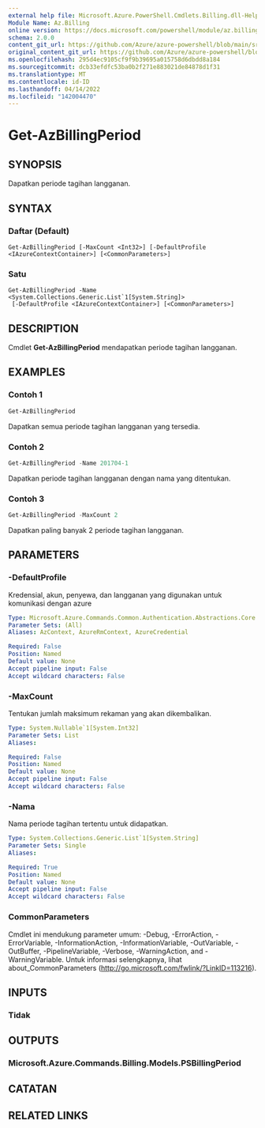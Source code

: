 ```yaml
---
external help file: Microsoft.Azure.PowerShell.Cmdlets.Billing.dll-Help.xml
Module Name: Az.Billing
online version: https://docs.microsoft.com/powershell/module/az.billing/get-azbillingperiod
schema: 2.0.0
content_git_url: https://github.com/Azure/azure-powershell/blob/main/src/Billing/Billing/help/Get-AzBillingPeriod.md
original_content_git_url: https://github.com/Azure/azure-powershell/blob/main/src/Billing/Billing/help/Get-AzBillingPeriod.md
ms.openlocfilehash: 295d4ec9105cf9f9b39695a015758d6dbdd8a184
ms.sourcegitcommit: dcb33efdfc53ba0b2f271e883021de84878d1f31
ms.translationtype: MT
ms.contentlocale: id-ID
ms.lasthandoff: 04/14/2022
ms.locfileid: "142004470"
---
```

# Get-AzBillingPeriod

## SYNOPSIS
Dapatkan periode tagihan langganan.

## SYNTAX

### Daftar (Default)
```
Get-AzBillingPeriod [-MaxCount <Int32>] [-DefaultProfile <IAzureContextContainer>] [<CommonParameters>]
```

### Satu
```
Get-AzBillingPeriod -Name <System.Collections.Generic.List`1[System.String]>
 [-DefaultProfile <IAzureContextContainer>] [<CommonParameters>]
```

## DESCRIPTION
Cmdlet **Get-AzBillingPeriod** mendapatkan periode tagihan langganan.

## EXAMPLES

### Contoh 1
```powershell
Get-AzBillingPeriod
```

Dapatkan semua periode tagihan langganan yang tersedia.

### Contoh 2
```powershell
Get-AzBillingPeriod -Name 201704-1
```

Dapatkan periode tagihan langganan dengan nama yang ditentukan.

### Contoh 3
```powershell
Get-AzBillingPeriod -MaxCount 2
```

Dapatkan paling banyak 2 periode tagihan langganan.

## PARAMETERS

### -DefaultProfile
Kredensial, akun, penyewa, dan langganan yang digunakan untuk komunikasi dengan azure

```yaml
Type: Microsoft.Azure.Commands.Common.Authentication.Abstractions.Core.IAzureContextContainer
Parameter Sets: (All)
Aliases: AzContext, AzureRmContext, AzureCredential

Required: False
Position: Named
Default value: None
Accept pipeline input: False
Accept wildcard characters: False
```

### -MaxCount
Tentukan jumlah maksimum rekaman yang akan dikembalikan.

```yaml
Type: System.Nullable`1[System.Int32]
Parameter Sets: List
Aliases:

Required: False
Position: Named
Default value: None
Accept pipeline input: False
Accept wildcard characters: False
```

### -Nama
Nama periode tagihan tertentu untuk didapatkan.

```yaml
Type: System.Collections.Generic.List`1[System.String]
Parameter Sets: Single
Aliases:

Required: True
Position: Named
Default value: None
Accept pipeline input: False
Accept wildcard characters: False
```

### CommonParameters
Cmdlet ini mendukung parameter umum: -Debug, -ErrorAction, -ErrorVariable, -InformationAction, -InformationVariable, -OutVariable, -OutBuffer, -PipelineVariable, -Verbose, -WarningAction, and -WarningVariable. Untuk informasi selengkapnya, lihat about_CommonParameters (http://go.microsoft.com/fwlink/?LinkID=113216).

## INPUTS

### Tidak

## OUTPUTS

### Microsoft.Azure.Commands.Billing.Models.PSBillingPeriod

## CATATAN

## RELATED LINKS
